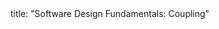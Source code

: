 <frontmatter>
title: "Software Design Fundamentals: Coupling"
</frontmatter>

<include src="container-inPage-asFlat.md" boilerplate />